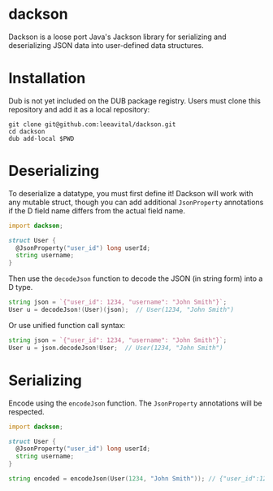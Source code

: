 # dackson

Dackson is a loose port Java's Jackson library for serializing and deserializing JSON data into user-defined data structures.

# Installation

Dub is not yet included on the DUB package registry. Users must clone this repository and add it as a local repository:

```
git clone git@github.com:leeavital/dackson.git
cd dackson
dub add-local $PWD
```

# Deserializing

To deserialize a datatype, you must first define it! Dackson will work with any
mutable struct, though you can add additional `JsonProperty` annotations if the
D field name differs from the actual field name.

```D
import dackson;

struct User {
  @JsonProperty("user_id") long userId;
  string username;
}
```

Then use the `decodeJson` function to decode the JSON (in string form) into a D type.

```D
string json = `{"user_id": 1234, "username": "John Smith"}`;
User u = decodeJson!(User)(json);  // User(1234, "John Smith")
```

Or use unified function call syntax: 

```D
string json = `{"user_id": 1234, "username": "John Smith"}`;
User u = json.decodeJson!User;  // User(1234, "John Smith")
```

# Serializing

Encode using the `encodeJson` function. The `JsonProperty` annotations will be respected.

```D
import dackson;

struct User {
  @JsonProperty("user_id") long userId;
  string username;
}

string encoded = encodeJson(User(1234, "John Smith")); // {"user_id":1234,"username":"John Smith"}
```
